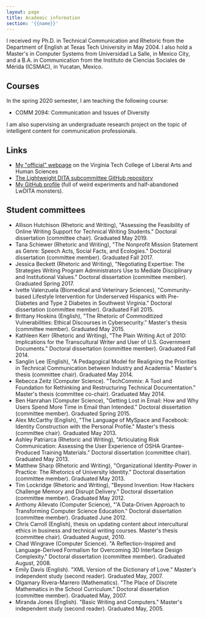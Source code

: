 ```yaml
---
layout: page
title: Academic information
section: '{{name}}'
---
```

I received my Ph.D. in Technical Communication and Rhetoric from the
Department of English at Texas Tech University in May 2004. I also hold a
Master's in Computer Systems from Universidad La Salle, in Mexico City, and a
B.A. in Communication from the Instituto de Ciencias Sociales de Mérida
(ICSMAC), in Yucatan, Mexico.

## Courses

In the spring 2020 semester, I am teaching the following course:

* COMM 2094: Communication and Issues of Diversity

I am also supervising an undergraduate research project on the topic of intelligent content for communication professionals.

## Links

* [My "official" webpage](https://liberalarts.vt.edu/departments-and-schools/department-of-communication/faculty/carlos-evia.html) on the Virginia Tech College of Liberal Arts and Human Sciences
* [The Lightweight DITA subcommittee GitHub repository](https://github.com/oasis-tcs/dita-lwdita)
* [My GitHub profile](https://github.com/carlosevia) (full of weird experiments and half-abandoned LwDITA monsters).

## Student committees

* Allison Hutchison (Rhetoric and Writing), "Assessing the Feasibility of Online Writing Support for Technical Writing Students." Doctoral dissertation (committee chair). Graduated May 2019.
* Tana Schiewer (Rhetoric and Writing), "The Nonprofit Mission Statement as Genre: Speech Acts, Social Facts, and Ecologies." Doctoral dissertation (committee member). Graduated Fall 2017.
* Jessica Beckett (Rhetoric and Writing), "Negotiating Expertise: The Strategies Writing Program Administrators Use to Mediate Disciplinary and Institutional Values." Doctoral dissertation (committee member). Graduated Spring 2017.
* Ivette Valenzuela (Biomedical and Veterinary Sciences), "Community-based Lifestyle Intervention for Underserved Hispanics with Pre-Diabetes and Type 2 Diabetes in Southwest Virginia." Doctoral dissertation (committee member). Graduated Fall 2015.
* Brittany Hoskins (English), "The Rhetoric of Commoditized Vulnerabilities: Ethical Discourses in Cybersecurity." Master's thesis (committee member). Graduated May 2015.
* Kathleen Kerr (Rhetoric and Writing), "The Plain Writing Act of 2010: Implications for the Transcultural Writer and User of U.S. Government Documents." Doctoral dissertation (committee member). Graduated Fall 2014.
* Sanglin Lee (English), "A Pedagogical Model for Realigning the Priorities in Technical Communication between Industry and Academia." Master's thesis (committee chair). Graduated May 2014.
* Rebecca Zeitz (Computer Science). "TechCommix: A Tool and Foundation for Rethinking and Restructuring Technical Documentation." Master's thesis (committee co-chair). Graduated May 2014.
* Ben Hanrahan (Computer Science), "Getting Lost in Email: How and Why Users Spend More Time in Email than Intended." Doctoral dissertation (committee member). Graduated Spring 2015.
* Alex McCarthy (English), "The Language of MySpace and Facebook: Identity Construction with the Personal Profile." Master's thesis (committee chair). Graduated May 2013.
* Ashley Patriarca (Rhetoric and Writing), "Articulating Risk Communication: Assessing the User Experience of OSHA Grantee-Produced Training Materials." Doctoral dissertation (committee chair). Graduated May 2013.
* Matthew Sharp (Rhetoric and Writing), "Organizational Identity-Power in Practice: The Rhetorics of University Identity." Doctoral dissertation (committee member). Graduated May 2013.
* Tim Lockridge (Rhetoric and Writing), "Beyond Invention: How Hackers Challenge Memory and Disrupt Delivery." Doctoral dissertation (committee member). Graduated May 2012.
* Anthony Allevato (Computer Science), "'A Data-Driven Approach to Transforming Computer Science Education." Doctoral dissertation (committee member). Graduated June 2012.
* Chris Carroll (English), thesis on updating content about intercultural ethics in business and technical writing courses. Master's thesis (committee chair). Graduated August, 2010.
* Chad Wingrave (Computer Science). "A Reflection-Inspired and Language-Derived Formalism for Overcoming 3D Interface Design Complexity." Doctoral dissertation (committee member). Graduated August, 2008.
* Emily Davis (English). "XML Version of the Dictionary of Love." Master's independent study (second reader). Graduated May, 2007.
* Olgamary Rivera-Marrero (Mathematics). "The Place of Discrete Mathematics in the School Curriculum." Doctoral dissertation (committee member). Graduated May, 2007.
* Miranda Jones (English). "Basic Writing and Computers." Master's independent study (second reader). Graduated May, 2005.
